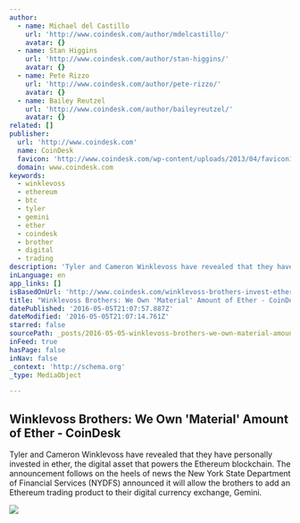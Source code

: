 ```yaml
---
author:
  - name: Michael del Castillo
    url: 'http://www.coindesk.com/author/mdelcastillo/'
    avatar: {}
  - name: Stan Higgins
    url: 'http://www.coindesk.com/author/stan-higgins/'
    avatar: {}
  - name: Pete Rizzo
    url: 'http://www.coindesk.com/author/pete-rizzo/'
    avatar: {}
  - name: Bailey Reutzel
    url: 'http://www.coindesk.com/author/baileyreutzel/'
    avatar: {}
related: []
publisher:
  url: 'http://www.coindesk.com'
  name: CoinDesk
  favicon: 'http://www.coindesk.com/wp-content/uploads/2013/04/favicon1.ico?874e6b'
  domain: www.coindesk.com
keywords:
  - winklevoss
  - ethereum
  - btc
  - tyler
  - gemini
  - ether
  - coindesk
  - brother
  - digital
  - trading
description: 'Tyler and Cameron Winklevoss have revealed that they have personally invested in ether, the digital asset that powers the Ethereum blockchain. The announcement follows on the heels of news the New York State Department of Financial Services (NYDFS) announced it will allow the brothers to add an Ethereum trading product to their digital currency exchange, Gemini.'
inLanguage: en
app_links: []
isBasedOnUrl: 'http://www.coindesk.com/winklevoss-brothers-invest-ether-leading-launch/'
title: "Winklevoss Brothers: We Own 'Material' Amount of Ether - CoinDesk"
datePublished: '2016-05-05T21:07:57.887Z'
dateModified: '2016-05-05T21:07:14.761Z'
starred: false
sourcePath: _posts/2016-05-05-winklevoss-brothers-we-own-material-amount-of-ether-coi.md
inFeed: true
hasPage: false
inNav: false
_context: 'http://schema.org'
_type: MediaObject

---
```

<article style=""><h1>Winklevoss Brothers: We Own 'Material' Amount of Ether - CoinDesk</h1><p>Tyler and Cameron Winklevoss have revealed that they have personally invested in ether, the digital asset that powers the Ethereum blockchain. The announcement follows on the heels of news the New York State Department of Financial Services (NYDFS) announced it will allow the brothers to add an Ethereum trading product to their digital currency exchange, Gemini.</p><img src="http://media.coindesk.com/2016/05/Screen-Shot-2016-05-05-at-4.24.09-PM-e1462479902613.png" /></article>